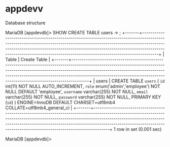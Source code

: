 # appdevv

Database structure

MariaDB [appdevdb]> SHOW CREATE TABLE users
    -> ;
+-------+--------------------------------------------------------------------------------------------------------------------------------------------------------------------------------------------------------------------------------------------------------------------------------------------------------------------------------+
| Table | Create Table                                                                                                                                                                                                                                                                                                                   |
+-------+--------------------------------------------------------------------------------------------------------------------------------------------------------------------------------------------------------------------------------------------------------------------------------------------------------------------------------+
| users | CREATE TABLE `users` (
  `id` int(11) NOT NULL AUTO_INCREMENT,
  `role` enum('admin','employee') NOT NULL DEFAULT 'employee',
  `username` varchar(255) NOT NULL,
  `email` varchar(255) NOT NULL,
  `password` varchar(255) NOT NULL,
  PRIMARY KEY (`id`)
) ENGINE=InnoDB DEFAULT CHARSET=utf8mb4 COLLATE=utf8mb4_general_ci |
+-------+--------------------------------------------------------------------------------------------------------------------------------------------------------------------------------------------------------------------------------------------------------------------------------------------------------------------------------+
1 row in set (0.001 sec)

MariaDB [appdevdb]>
